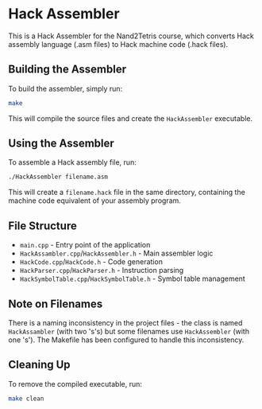 # Hack Assembler

This is a Hack Assembler for the Nand2Tetris course, which converts Hack assembly language (.asm files) to Hack machine code (.hack files).

## Building the Assembler

To build the assembler, simply run:

```bash
make
```

This will compile the source files and create the `HackAssembler` executable.

## Using the Assembler

To assemble a Hack assembly file, run:

```bash
./HackAssembler filename.asm
```

This will create a `filename.hack` file in the same directory, containing the machine code equivalent of your assembly program.

## File Structure

- `main.cpp` - Entry point of the application
- `HackAssambler.cpp`/`HackAssembler.h` - Main assembler logic
- `HackCode.cpp`/`HackCode.h` - Code generation
- `HackParser.cpp`/`HackParser.h` - Instruction parsing
- `HackSymbolTable.cpp`/`HackSymbolTable.h` - Symbol table management

## Note on Filenames

There is a naming inconsistency in the project files - the class is named `HackAssambler` (with two 's's) but some filenames use `HackAssembler` (with one 's'). The Makefile has been configured to handle this inconsistency.

## Cleaning Up

To remove the compiled executable, run:

```bash
make clean
``` 